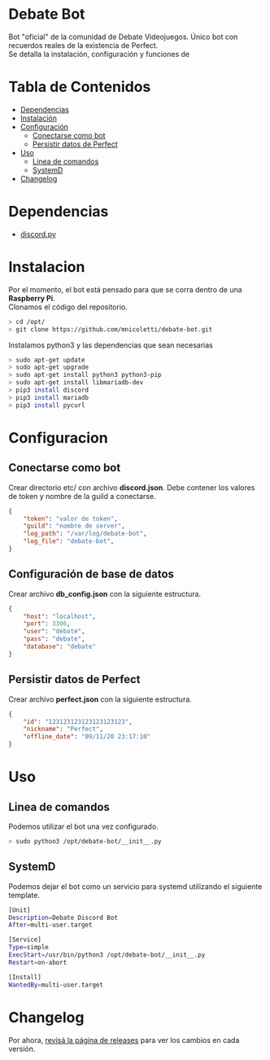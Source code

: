 # Debate Bot
Bot "oficial" de la comunidad de Debate Videojuegos. Único bot con recuerdos reales de la existencia de Perfect.  
Se detalla la instalación, configuración y funciones de 

# Tabla de Contenidos
* [Dependencias](#dependencias)
* [Instalación](#instalacion)
* [Configuración](#configuracion)  
  * [Conectarse como bot](#conectarse-como-bot)  
  * [Persistir datos de Perfect](#persistir-datos-de-perfect)  
* [Uso](#uso)
  * [Linea de comandos](#linea-de-comandos)  
  * [SystemD](#systemd)  
* [Changelog](#changelog)  

# Dependencias
  * [discord.py](https://discordpy.readthedocs.io/en/latest/)

# Instalacion
Por el momento, el bot está pensado para que se corra dentro de una **Raspberry Pi**.  
Clonamos el código del repositorio.

```bash
> cd /opt/
> git clone https://github.com/mnicoletti/debate-bot.git
```

Instalamos python3 y las dependencias que sean necesarias
```bash
> sudo apt-get update
> sudo apt-get upgrade
> sudo apt-get install python3 python3-pip
> sudo apt-get install libmariadb-dev
> pip3 install discord
> pip3 install mariadb
> pip3 install pycurl
```

# Configuracion
## Conectarse como bot
Crear directorio etc/ con archivo **discord.json**. Debe contener los valores de token y nombre de la guild a conectarse.

```json
{
    "token": "valor de token",
    "guild": "nombre de server",
    "log_path": "/var/log/debate-bot",
    "log_file": "debate-bot",
}
```

## Configuración de base de datos
Crear archivo **db_config.json** con la siguiente estructura.
```json
{
    "host": "localhost",
    "port": 3306,
    "user": "debate",
    "pass": "debate",
    "database": "debate"
}
```

## Persistir datos de Perfect
Crear archivo **perfect.json** con la siguiente estructura.

```json
{
    "id": "123123123123123123123", 
    "nickname": "Perfect", 
    "offline_date": "09/11/20 23:17:10"
}
```

# Uso
## Linea de comandos
Podemos utilizar el bot una vez configurado.
```bash
> sudo python3 /opt/debate-bot/__init__.py
```

## SystemD
Podemos dejar el bot como un servicio para systemd utilizando el siguiente template.  

```bash
[Unit]
Description=Debate Discord Bot
After=multi-user.target

[Service]
Type=simple
ExecStart=/usr/bin/python3 /opt/debate-bot/__init__.py
Restart=on-abort

[Install]
WantedBy=multi-user.target
```

# Changelog
Por ahora, [revisá la página de releases](https://github.com/mnicoletti/debate-bot/releases) para ver los cambios en cada versión.